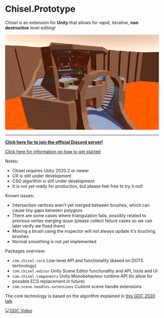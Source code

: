 # Chisel.Prototype

Chisel is an extension for **Unity** that allows for _rapid_, iterative, **non destructive** level editing!

![Example](Documentation/Images/chisel_example.png)

---
**[Click here for to join the official Discord server!](https://discord.gg/zttNkPQ)**

[Click here for information on how to get started](GettingStarted.md)

Notes:
- Chisel requires Unity 2020.2 or newer
- UX is still under development
- CSG algorithm is still under development
- It is *not yet* ready for production, but please feel free to try it out!

Known issues:
* Intersection vertices aren't yet merged between brushes, which can cause tiny gaps between polygons
* There are some cases where triangulation fails, possibly related to previous vertex merging issue
  (please collect failure cases so we can later verify we fixed them)
* Moving a brush using the inspector will not always update it's touching brushes
* Normal smoothing is not yet implemented

Packages overview:
* `com.chisel.core` Low-level API and functionality (based on DOTS technology)
* `com.chisel.editor` Unity Scene Editor functionality and API, tools and UI
* `com.chisel.components` Unity Monobehaviour runtime API (to allow for possible ECS replacement in future)
* `com.scene.handles.extensions` Custom scene handle extensions

The core technology is based on the algorithm explained in [this GDC 2020 talk](http://www.youtube.com/watch?v=Iqmg4gblreo)

[![GDC Video](http://img.youtube.com/vi/Iqmg4gblreo/0.jpg)](http://www.youtube.com/watch?v=Iqmg4gblreo "Geometry in Milliseconds: Real-Time Constructive Solid Geometry")
